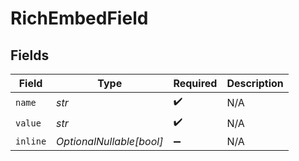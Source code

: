 # RichEmbedField


## Fields

| Field                    | Type                     | Required                 | Description              |
| ------------------------ | ------------------------ | ------------------------ | ------------------------ |
| `name`                   | *str*                    | :heavy_check_mark:       | N/A                      |
| `value`                  | *str*                    | :heavy_check_mark:       | N/A                      |
| `inline`                 | *OptionalNullable[bool]* | :heavy_minus_sign:       | N/A                      |